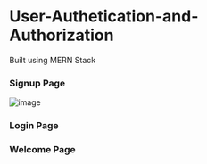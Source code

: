 # User-Authetication-and-Authorization
Built using MERN Stack


### Signup Page
![image](https://user-images.githubusercontent.com/69751989/176418978-43fa4275-e366-4cda-b2e0-a9aa357c0b20.png)


### Login Page


### Welcome Page
